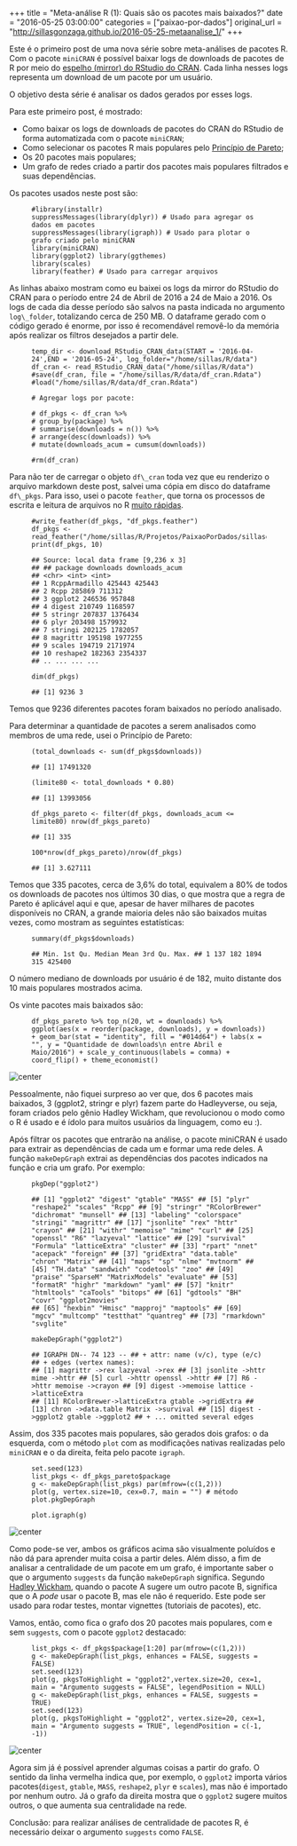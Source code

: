 +++
title = "Meta-análise R (1): Quais são os pacotes mais baixados?"
date = "2016-05-25 03:00:00"
categories = ["paixao-por-dados"]
original_url = "http://sillasgonzaga.github.io/2016-05-25-metaanalise_1/"
+++

<article class="blog-post">
<p>
Este é o primeiro post de uma nova série sobre meta-análises de pacotes
R. Com o pacote <code class="highlighter-rouge">miniCRAN</code> é
possível baixar logs de downloads de pacotes de R por meio do
<a href="https://cran.rstudio.com/">espelho (mirror) do RStudio do
CRAN</a>. Cada linha nesses logs representa um download de um pacote por
um usuário.
</p>
<p>
O objetivo desta série é analisar os dados gerados por esses logs.
</p>
<p>
Para este primeiro post, é mostrado:
</p>
<ul>
<li>
Como baixar os logs de downloads de pacotes do CRAN do RStudio de forma
automatizada com o pacote
<code class="highlighter-rouge">miniCRAN</code>;
</li>
<li>
Como selecionar os pacotes R mais populares pelo
<a href="https://pt.wikipedia.org/wiki/Princ%C3%ADpio_de_Pareto">Princípio
de Pareto</a>;
</li>
<li>
Os 20 pacotes mais populares;
</li>
<li>
Um grafo de redes criado a partir dos pacotes mais populares filtrados e
suas dependências.
</li>
</ul>
<p>
Os pacotes usados neste post são:
</p>
<figure class="highlight">
<pre><code class="language-r"><span class="c1">#library(installr)
</span><span class="n">suppressMessages</span><span class="p">(</span><span class="n">library</span><span class="p">(</span><span class="n">dplyr</span><span class="p">))</span><span class="w"> </span><span class="c1"># Usado para agregar os dados em pacotes
</span><span class="n">suppressMessages</span><span class="p">(</span><span class="n">library</span><span class="p">(</span><span class="n">igraph</span><span class="p">))</span><span class="w"> </span><span class="c1"># Usado para plotar o grafo criado pelo miniCRAN
</span><span class="n">library</span><span class="p">(</span><span class="n">miniCRAN</span><span class="p">)</span><span class="w">
</span><span class="n">library</span><span class="p">(</span><span class="n">ggplot2</span><span class="p">)</span><span class="w"> </span><span class="n">library</span><span class="p">(</span><span class="n">ggthemes</span><span class="p">)</span><span class="w">
</span><span class="n">library</span><span class="p">(</span><span class="n">scales</span><span class="p">)</span><span class="w">
</span><span class="n">library</span><span class="p">(</span><span class="n">feather</span><span class="p">)</span><span class="w"> </span><span class="err">#</span><span class="w"> </span><span class="n">Usado</span><span class="w"> </span><span class="n">para</span><span class="w"> </span><span class="n">carregar</span><span class="w"> </span><span class="n">arquivos</span></code></pre>
</figure>
<p>
As linhas abaixo mostram como eu baixei os logs da mirror do RStudio do
CRAN para o período entre 24 de Abril de 2016 a 24 de Maio a 2016. Os
logs de cada dia desse período são salvos na pasta indicada no argumento
<code class="highlighter-rouge">log\_folder</code>, totalizando cerca de
250 MB. O dataframe gerado com o código gerado é enorme, por isso é
recomendável removê-lo da memória após realizar os filtros desejados a
partir dele.
</p>
<figure class="highlight">
<pre><code class="language-r"><span class="n">temp_dir</span><span class="w"> </span><span class="o">&lt;-</span><span class="w"> </span><span class="n">download_RStudio_CRAN_data</span><span class="p">(</span><span class="n">START</span><span class="w"> </span><span class="o">=</span><span class="w"> </span><span class="s1">&apos;2016-04-24&apos;</span><span class="p">,</span><span class="n">END</span><span class="w"> </span><span class="o">=</span><span class="w"> </span><span class="s1">&apos;2016-05-24&apos;</span><span class="p">,</span><span class="w"> </span><span class="n">log_folder</span><span class="o">=</span><span class="s2">&quot;/home/sillas/R/data&quot;</span><span class="p">)</span><span class="w">
</span><span class="n">df_cran</span><span class="w"> </span><span class="o">&lt;-</span><span class="w"> </span><span class="n">read_RStudio_CRAN_data</span><span class="p">(</span><span class="s2">&quot;/home/sillas/R/data&quot;</span><span class="p">)</span><span class="w">
</span><span class="c1">#save(df_cran, file = &quot;/home/sillas/R/data/df_cran.Rdata&quot;)
#load(&quot;/home/sillas/R/data/df_cran.Rdata&quot;)
</span><span class="w">
</span><span class="c1"># Agregar logs por pacote:
</span><span class="w">
</span><span class="c1"># df_pkgs &lt;- df_cran %&gt;%
# group_by(package) %&gt;%
# summarise(downloads = n()) %&gt;%
# arrange(desc(downloads)) %&gt;%
# mutate(downloads_acum = cumsum(downloads))
</span><span class="w">
</span><span class="err">#</span><span class="n">rm</span><span class="p">(</span><span class="n">df_cran</span><span class="p">)</span></code></pre>
</figure>
<p>
Para não ter de carregar o objeto
<code class="highlighter-rouge">df\_cran</code> toda vez que eu
renderizo o arquivo markdown deste post, salvei uma cópia em disco do
dataframe <code class="highlighter-rouge">df\_pkgs</code>. Para isso,
usei o pacote <code class="highlighter-rouge">feather</code>, que torna
os processos de escrita e leitura de arquivos no R
<a href="https://blog.rstudio.org/2016/03/29/feather/">muito
rápidas</a>.
</p>
<figure class="highlight">
<pre><code class="language-r"><span class="c1">#write_feather(df_pkgs, &quot;df_pkgs.feather&quot;)
</span><span class="n">df_pkgs</span><span class="w"> </span><span class="o">&lt;-</span><span class="w"> </span><span class="n">read_feather</span><span class="p">(</span><span class="s2">&quot;/home/sillas/R/Projetos/PaixaoPorDados/sillasgonzaga.github.io/data/df_pkgs.feather&quot;</span><span class="p">)</span><span class="w">
</span><span class="n">print</span><span class="p">(</span><span class="n">df_pkgs</span><span class="p">,</span><span class="w"> </span><span class="m">10</span><span class="p">)</span></code></pre>
</figure>
<figure class="highlight">
<pre><code class="language-text">## Source: local data frame [9,236 x 3]
## ## package downloads downloads_acum
## &lt;chr&gt; &lt;int&gt; &lt;int&gt;
## 1 RcppArmadillo 425443 425443
## 2 Rcpp 285869 711312
## 3 ggplot2 246536 957848
## 4 digest 210749 1168597
## 5 stringr 207837 1376434
## 6 plyr 203498 1579932
## 7 stringi 202125 1782057
## 8 magrittr 195198 1977255
## 9 scales 194719 2171974
## 10 reshape2 182363 2354337
## .. ... ... ...</code></pre>
</figure>
<figure class="highlight">
<pre><code class="language-r"><span class="nf">dim</span><span class="p">(</span><span class="n">df_pkgs</span><span class="p">)</span></code></pre>
</figure>
<figure class="highlight">
<pre><code class="language-text">## [1] 9236 3</code></pre>
</figure>
<p>
Temos que 9236 diferentes pacotes foram baixados no período analisado.
</p>
<p>
Para determinar a quantidade de pacotes a serem analisados como membros
de uma rede, usei o Princípio de Pareto:
</p>
<figure class="highlight">
<pre><code class="language-r"><span class="p">(</span><span class="n">total_downloads</span><span class="w"> </span><span class="o">&lt;-</span><span class="w"> </span><span class="nf">sum</span><span class="p">(</span><span class="n">df_pkgs</span><span class="o">$</span><span class="n">downloads</span><span class="p">))</span></code></pre>
</figure>
<figure class="highlight">
<pre><code class="language-text">## [1] 17491320</code></pre>
</figure>
<figure class="highlight">
<pre><code class="language-r"><span class="p">(</span><span class="n">limite80</span><span class="w"> </span><span class="o">&lt;-</span><span class="w"> </span><span class="n">total_downloads</span><span class="w"> </span><span class="o">*</span><span class="w"> </span><span class="m">0.80</span><span class="p">)</span></code></pre>
</figure>
<figure class="highlight">
<pre><code class="language-text">## [1] 13993056</code></pre>
</figure>
<figure class="highlight">
<pre><code class="language-r"><span class="n">df_pkgs_pareto</span><span class="w"> </span><span class="o">&lt;-</span><span class="w"> </span><span class="n">filter</span><span class="p">(</span><span class="n">df_pkgs</span><span class="p">,</span><span class="w"> </span><span class="n">downloads_acum</span><span class="w"> </span><span class="o">&lt;=</span><span class="w"> </span><span class="n">limite80</span><span class="p">)</span><span class="w"> </span><span class="n">nrow</span><span class="p">(</span><span class="n">df_pkgs_pareto</span><span class="p">)</span></code></pre>
</figure>
<figure class="highlight">
<pre><code class="language-text">## [1] 335</code></pre>
</figure>
<figure class="highlight">
<pre><code class="language-r"><span class="m">100</span><span class="o">*</span><span class="n">nrow</span><span class="p">(</span><span class="n">df_pkgs_pareto</span><span class="p">)</span><span class="o">/</span><span class="n">nrow</span><span class="p">(</span><span class="n">df_pkgs</span><span class="p">)</span></code></pre>
</figure>
<figure class="highlight">
<pre><code class="language-text">## [1] 3.627111</code></pre>
</figure>
<p>
Temos que 335 pacotes, cerca de 3,6% do total, equivalem a 80% de todos
os downloads de pacotes nos últimos 30 dias, o que mostra que a regra de
Pareto é aplicável aqui e que, apesar de haver milhares de pacotes
disponíveis no CRAN, a grande maioria deles não são baixados muitas
vezes, como mostram as seguintes estatísticas:
</p>
<figure class="highlight">
<pre><code class="language-r"><span class="n">summary</span><span class="p">(</span><span class="n">df_pkgs</span><span class="o">$</span><span class="n">downloads</span><span class="p">)</span></code></pre>
</figure>
<figure class="highlight">
<pre><code class="language-text">## Min. 1st Qu. Median Mean 3rd Qu. Max. ## 1 137 182 1894 315 425400</code></pre>
</figure>
<p>
O número mediano de downloads por usuário é de 182, muito distante dos
10 mais populares mostrados acima.
</p>
<p>
Os vinte pacotes mais baixados são:
</p>
<figure class="highlight">
<pre><code class="language-r"><span class="n">df_pkgs_pareto</span><span class="w"> </span><span class="o">%&gt;%</span><span class="w"> </span><span class="n">top_n</span><span class="p">(</span><span class="m">20</span><span class="p">,</span><span class="w"> </span><span class="n">wt</span><span class="w"> </span><span class="o">=</span><span class="w"> </span><span class="n">downloads</span><span class="p">)</span><span class="w"> </span><span class="o">%&gt;%</span><span class="w"> </span><span class="n">ggplot</span><span class="p">(</span><span class="n">aes</span><span class="p">(</span><span class="n">x</span><span class="w"> </span><span class="o">=</span><span class="w"> </span><span class="n">reorder</span><span class="p">(</span><span class="n">package</span><span class="p">,</span><span class="w"> </span><span class="n">downloads</span><span class="p">),</span><span class="w"> </span><span class="n">y</span><span class="w"> </span><span class="o">=</span><span class="w"> </span><span class="n">downloads</span><span class="p">))</span><span class="w"> </span><span class="o">+</span><span class="w"> </span><span class="n">geom_bar</span><span class="p">(</span><span class="n">stat</span><span class="w"> </span><span class="o">=</span><span class="w"> </span><span class="s2">&quot;identity&quot;</span><span class="p">,</span><span class="w"> </span><span class="n">fill</span><span class="w"> </span><span class="o">=</span><span class="w"> </span><span class="s2">&quot;#014d64&quot;</span><span class="p">)</span><span class="w"> </span><span class="o">+</span><span class="w"> </span><span class="n">labs</span><span class="p">(</span><span class="n">x</span><span class="w"> </span><span class="o">=</span><span class="w"> </span><span class="s2">&quot;&quot;</span><span class="p">,</span><span class="w"> </span><span class="n">y</span><span class="w"> </span><span class="o">=</span><span class="w"> </span><span class="s2">&quot;Quantidade de downloads\n entre Abril e Maio/2016&quot;</span><span class="p">)</span><span class="w"> </span><span class="o">+</span><span class="w"> </span><span class="n">scale_y_continuous</span><span class="p">(</span><span class="n">labels</span><span class="w"> </span><span class="o">=</span><span class="w"> </span><span class="n">comma</span><span class="p">)</span><span class="w"> </span><span class="o">+</span><span class="w"> </span><span class="n">coord_flip</span><span class="p">()</span><span class="w"> </span><span class="o">+</span><span class="w"> </span><span class="n">theme_economist</span><span class="p">()</span><span class="w"> </span></code></pre>
</figure>
<p>
<img src="http://sillasgonzaga.github.io/figs/metaanalise_1/unnamed-chunk-6-1.png" alt="center">
</p>
<p>
Pessoalmente, não fiquei surpreso ao ver que, dos 6 pacotes mais
baixados, 3 (ggplot2, stringr e plyr) fazem parte do Hadleyverse, ou
seja, foram criados pelo gênio Hadley Wickham, que revolucionou o modo
como o R é usado e é ídolo para muitos usuários da linguagem, como eu
:).
</p>
<p>
Após filtrar os pacotes que entrarão na análise, o pacote miniCRAN é
usado para extrair as dependências de cada um e formar uma rede deles. A
função <code class="highlighter-rouge">makeDepGraph</code> extrai as
dependências dos pacotes indicados na função e cria um grafo. Por
exemplo:
</p>
<figure class="highlight">
<pre><code class="language-r"><span class="n">pkgDep</span><span class="p">(</span><span class="s2">&quot;ggplot2&quot;</span><span class="p">)</span></code></pre>
</figure>
<figure class="highlight">
<pre><code class="language-text">## [1] &quot;ggplot2&quot; &quot;digest&quot; &quot;gtable&quot; &quot;MASS&quot; ## [5] &quot;plyr&quot; &quot;reshape2&quot; &quot;scales&quot; &quot;Rcpp&quot; ## [9] &quot;stringr&quot; &quot;RColorBrewer&quot; &quot;dichromat&quot; &quot;munsell&quot; ## [13] &quot;labeling&quot; &quot;colorspace&quot; &quot;stringi&quot; &quot;magrittr&quot; ## [17] &quot;jsonlite&quot; &quot;rex&quot; &quot;httr&quot; &quot;crayon&quot; ## [21] &quot;withr&quot; &quot;memoise&quot; &quot;mime&quot; &quot;curl&quot; ## [25] &quot;openssl&quot; &quot;R6&quot; &quot;lazyeval&quot; &quot;lattice&quot; ## [29] &quot;survival&quot; &quot;Formula&quot; &quot;latticeExtra&quot; &quot;cluster&quot; ## [33] &quot;rpart&quot; &quot;nnet&quot; &quot;acepack&quot; &quot;foreign&quot; ## [37] &quot;gridExtra&quot; &quot;data.table&quot; &quot;chron&quot; &quot;Matrix&quot; ## [41] &quot;maps&quot; &quot;sp&quot; &quot;nlme&quot; &quot;mvtnorm&quot; ## [45] &quot;TH.data&quot; &quot;sandwich&quot; &quot;codetools&quot; &quot;zoo&quot; ## [49] &quot;praise&quot; &quot;SparseM&quot; &quot;MatrixModels&quot; &quot;evaluate&quot; ## [53] &quot;formatR&quot; &quot;highr&quot; &quot;markdown&quot; &quot;yaml&quot; ## [57] &quot;knitr&quot; &quot;htmltools&quot; &quot;caTools&quot; &quot;bitops&quot; ## [61] &quot;gdtools&quot; &quot;BH&quot; &quot;covr&quot; &quot;ggplot2movies&quot;
## [65] &quot;hexbin&quot; &quot;Hmisc&quot; &quot;mapproj&quot; &quot;maptools&quot; ## [69] &quot;mgcv&quot; &quot;multcomp&quot; &quot;testthat&quot; &quot;quantreg&quot; ## [73] &quot;rmarkdown&quot; &quot;svglite&quot;</code></pre>
</figure>
<figure class="highlight">
<pre><code class="language-r"><span class="n">makeDepGraph</span><span class="p">(</span><span class="s2">&quot;ggplot2&quot;</span><span class="p">)</span></code></pre>
</figure>
<figure class="highlight">
<pre><code class="language-text">## IGRAPH DN-- 74 123 -- ## + attr: name (v/c), type (e/c)
## + edges (vertex names):
## [1] magrittr -&gt;rex lazyeval -&gt;rex ## [3] jsonlite -&gt;httr mime -&gt;httr ## [5] curl -&gt;httr openssl -&gt;httr ## [7] R6 -&gt;httr memoise -&gt;crayon ## [9] digest -&gt;memoise lattice -&gt;latticeExtra
## [11] RColorBrewer-&gt;latticeExtra gtable -&gt;gridExtra ## [13] chron -&gt;data.table Matrix -&gt;survival ## [15] digest -&gt;ggplot2 gtable -&gt;ggplot2 ## + ... omitted several edges</code></pre>
</figure>
<p>
Assim, dos 335 pacotes mais populares, são gerados dois grafos: o da
esquerda, com o método <code class="highlighter-rouge">plot</code> com
as modificações nativas realizadas pelo
<code class="highlighter-rouge">miniCRAN</code> e o da direita, feita
pelo pacote <code class="highlighter-rouge">igraph</code>.
</p>
<figure class="highlight">
<pre><code class="language-r"><span class="n">set.seed</span><span class="p">(</span><span class="m">123</span><span class="p">)</span><span class="w">
</span><span class="n">list_pkgs</span><span class="w"> </span><span class="o">&lt;-</span><span class="w"> </span><span class="n">df_pkgs_pareto</span><span class="o">$</span><span class="n">package</span><span class="w">
</span><span class="n">g</span><span class="w"> </span><span class="o">&lt;-</span><span class="w"> </span><span class="n">makeDepGraph</span><span class="p">(</span><span class="n">list_pkgs</span><span class="p">)</span><span class="w"> </span><span class="n">par</span><span class="p">(</span><span class="n">mfrow</span><span class="o">=</span><span class="p">(</span><span class="nf">c</span><span class="p">(</span><span class="m">1</span><span class="p">,</span><span class="m">2</span><span class="p">)))</span><span class="w">
</span><span class="n">plot</span><span class="p">(</span><span class="n">g</span><span class="p">,</span><span class="w"> </span><span class="n">vertex.size</span><span class="o">=</span><span class="m">10</span><span class="p">,</span><span class="w"> </span><span class="n">cex</span><span class="o">=</span><span class="m">0.7</span><span class="p">,</span><span class="w"> </span><span class="n">main</span><span class="w"> </span><span class="o">=</span><span class="w"> </span><span class="s2">&quot;&quot;</span><span class="p">)</span><span class="w"> </span><span class="c1"># m&#xE9;todo plot.pkgDepGraph
</span><span class="w">
</span><span class="n">plot.igraph</span><span class="p">(</span><span class="n">g</span><span class="p">)</span></code></pre>
</figure>
<p>
<img src="http://sillasgonzaga.github.io/figs/metaanalise_1/unnamed-chunk-8-1.png" alt="center">
</p>
<p>
Como pode-se ver, ambos os gráficos acima são visualmente poluídos e não
dá para aprender muita coisa a partir deles. Além disso, a fim de
analisar a centralidade de um pacote em um grafo, é importante saber o
que o argumento <code class="highlighter-rouge">suggests</code> da
função <code class="highlighter-rouge">makeDepGraph</code> significa.
Segundo <a href="http://r-pkgs.had.co.nz/description.html">Hadley
Wickham</a>, quando o pacote A sugere um outro pacote B, significa que o
A <em>pode</em> usar o pacote B, mas ele não é requerido. Este pode ser
usado para rodar testes, montar vignettes (tutoriais de pacotes), etc.
</p>
<p>
Vamos, então, como fica o grafo dos 20 pacotes mais populares, com e sem
<code class="highlighter-rouge">suggests</code>, com o pacote
<code class="highlighter-rouge">ggplot2</code> destacado:
</p>
<figure class="highlight">
<pre><code class="language-r"><span class="n">list_pkgs</span><span class="w"> </span><span class="o">&lt;-</span><span class="w"> </span><span class="n">df_pkgs</span><span class="o">$</span><span class="n">package</span><span class="p">[</span><span class="m">1</span><span class="o">:</span><span class="m">20</span><span class="p">]</span><span class="w"> </span><span class="n">par</span><span class="p">(</span><span class="n">mfrow</span><span class="o">=</span><span class="p">(</span><span class="nf">c</span><span class="p">(</span><span class="m">1</span><span class="p">,</span><span class="m">2</span><span class="p">)))</span><span class="w">
</span><span class="n">g</span><span class="w"> </span><span class="o">&lt;-</span><span class="w"> </span><span class="n">makeDepGraph</span><span class="p">(</span><span class="n">list_pkgs</span><span class="p">,</span><span class="w"> </span><span class="n">enhances</span><span class="w"> </span><span class="o">=</span><span class="w"> </span><span class="kc">FALSE</span><span class="p">,</span><span class="w"> </span><span class="n">suggests</span><span class="w"> </span><span class="o">=</span><span class="w"> </span><span class="kc">FALSE</span><span class="p">)</span><span class="w">
</span><span class="n">set.seed</span><span class="p">(</span><span class="m">123</span><span class="p">)</span><span class="w">
</span><span class="n">plot</span><span class="p">(</span><span class="n">g</span><span class="p">,</span><span class="w"> </span><span class="n">pkgsToHighlight</span><span class="w"> </span><span class="o">=</span><span class="w"> </span><span class="s2">&quot;ggplot2&quot;</span><span class="p">,</span><span class="n">vertex.size</span><span class="o">=</span><span class="m">20</span><span class="p">,</span><span class="w"> </span><span class="n">cex</span><span class="o">=</span><span class="m">1</span><span class="p">,</span><span class="w"> </span><span class="n">main</span><span class="w"> </span><span class="o">=</span><span class="w"> </span><span class="s2">&quot;Argumento suggests = FALSE&quot;</span><span class="p">,</span><span class="w"> </span><span class="n">legendPosition</span><span class="w"> </span><span class="o">=</span><span class="w"> </span><span class="kc">NULL</span><span class="p">)</span><span class="w"> </span><span class="n">g</span><span class="w"> </span><span class="o">&lt;-</span><span class="w"> </span><span class="n">makeDepGraph</span><span class="p">(</span><span class="n">list_pkgs</span><span class="p">,</span><span class="w"> </span><span class="n">enhances</span><span class="w"> </span><span class="o">=</span><span class="w"> </span><span class="kc">FALSE</span><span class="p">,</span><span class="w"> </span><span class="n">suggests</span><span class="w"> </span><span class="o">=</span><span class="w"> </span><span class="kc">TRUE</span><span class="p">)</span><span class="w">
</span><span class="n">set.seed</span><span class="p">(</span><span class="m">123</span><span class="p">)</span><span class="w">
</span><span class="n">plot</span><span class="p">(</span><span class="n">g</span><span class="p">,</span><span class="w"> </span><span class="n">pkgsToHighlight</span><span class="w"> </span><span class="o">=</span><span class="w"> </span><span class="s2">&quot;ggplot2&quot;</span><span class="p">,</span><span class="w"> </span><span class="n">vertex.size</span><span class="o">=</span><span class="m">20</span><span class="p">,</span><span class="w"> </span><span class="n">cex</span><span class="o">=</span><span class="m">1</span><span class="p">,</span><span class="w"> </span><span class="n">main</span><span class="w"> </span><span class="o">=</span><span class="w"> </span><span class="s2">&quot;Argumento suggests = TRUE&quot;</span><span class="p">,</span><span class="w"> </span><span class="n">legendPosition</span><span class="w"> </span><span class="o">=</span><span class="w"> </span><span class="nf">c</span><span class="p">(</span><span class="m">-1</span><span class="p">,</span><span class="w"> </span><span class="m">-1</span><span class="p">))</span></code></pre>
</figure>
<p>
<img src="http://sillasgonzaga.github.io/figs/metaanalise_1/unnamed-chunk-9-1.png" alt="center">
</p>
<p>
Agora sim já é possível aprender algumas coisas a partir do grafo. O
sentido da linha vermelha indica que, por exemplo, o
<code class="highlighter-rouge">ggplot2</code> importa vários
pacotes(<code class="highlighter-rouge">digest</code>,
<code class="highlighter-rouge">gtable</code>,
<code class="highlighter-rouge">MASS</code>,
<code class="highlighter-rouge">reshape2</code>,
<code class="highlighter-rouge">plyr</code> e
<code class="highlighter-rouge">scales</code>), mas não é importado por
nenhum outro. Já o grafo da direita mostra que o
<code class="highlighter-rouge">ggplot2</code> sugere muitos outros, o
que aumenta sua centralidade na rede.
</p>
<p>
Conclusão: para realizar análises de centralidade de pacotes R, é
necessário deixar o argumento
<code class="highlighter-rouge">suggests</code> como
<code class="highlighter-rouge">FALSE</code>.
</p>
</article>

